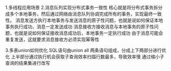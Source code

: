 1.多线程应用场景
2.消息队列实现分布式事务一致性
核心就是将分布式事务拆分成多个本地事务，然后通过网络由消息队列协调完成所有的事务，实现最终一致性。
消息发送方执行本地事务与发送消息的原子性问题，也就是说如何保证本地事务执行成功，消息一定发送成功
消息接收方接收消息与本地事务的原子性问题，也就是说如何保证接收消息成功后，本地事务一定执行成功
由于消息可能会重复发送，这就要求消息接收方必须实现幂等性

3.多表union如何优化
SQL语句由union all 两条语句组成，分成上下两部分进行优化
上半部分通过执行机会获取子查询效率扫描行数最多，导致效率慢
通过缩小子查询的结果集进行改写